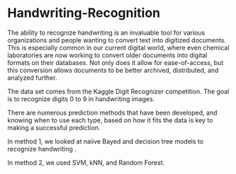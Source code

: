 # Handwriting-Recognition
The ability to recognize handwriting is an invaluable tool for various organizations and people wanting to convert text into digitized documents. This is especially common in our current digital world, where even chemical laboratories are now working to convert older documents into digital formats on their databases. Not only does it allow for ease-of-access, but this conversion allows documents to be better archived, distributed, and analyzed further.


The data set comes from the Kaggle Digit Recognizer competition. The goal is to recognize digits 0 to 9 in handwriting images.


There are numerous prediction methods that have been developed, and knowing when to use each type, based on how it fits the data is key to making a successful prediction. 

In method 1, we looked at naiive Bayed and decision tree models to recognize handwriting .

In method 2, we used SVM, kNN, and Random Forest. 


